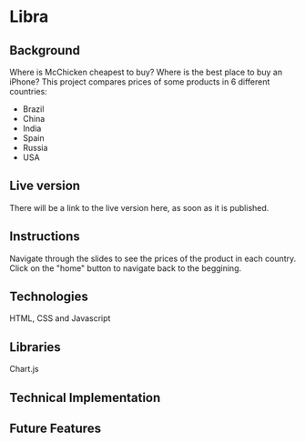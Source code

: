 # Libra

## Background
Where is McChicken cheapest to buy? 
Where is the best place to buy an iPhone? 
This project compares prices of some products in 6 different countries:
- Brazil
- China
- India
- Spain
- Russia
- USA

## Live version
There will be a link to the live version here, as soon as it is published.

## Instructions
Navigate through the slides to see the prices of the product in each country. Click on the "home" button to navigate back to the beggining.

## Technologies
HTML, CSS and Javascript

## Libraries
Chart.js

## Technical Implementation

## Future Features
